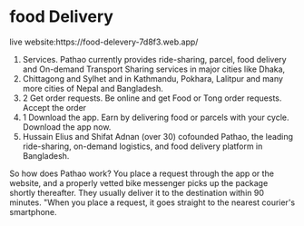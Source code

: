  <h1>food Delivery </h1>
 live website:https://food-delevery-7d8f3.web.app/
 
<ol> 
 <li>Services. Pathao currently provides ride-sharing, parcel, food delivery and On-demand Transport Sharing services in major cities like Dhaka,</li>
 <li>  Chittagong and Sylhet and in Kathmandu, Pokhara, Lalitpur and many more cities of Nepal and Bangladesh. 
</li>
   <li>   2 Get order requests. Be online and get Food or Tong order requests. Accept the order
</li>
   <li> 1 Download the app. Earn by delivering food or parcels with your cycle. Download the app now.
</li>
   <li>   Hussain Elius and Shifat Adnan (over 30) cofounded Pathao, the leading ride-sharing, on-demand logistics, and food delivery platform in Bangladesh.
</li> 
 </ol>
  <p>So how does Pathao work? You place a request through the app or the website, and a properly vetted bike messenger picks up the package shortly thereafter. They usually deliver it to the destination within 90 minutes. "When you place a request, it goes straight to the nearest courier's smartphone. </p>

